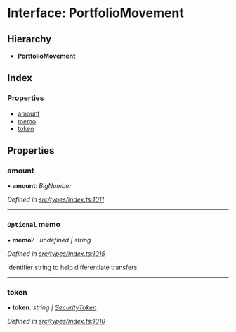 # Interface: PortfolioMovement

## Hierarchy

* **PortfolioMovement**

## Index

### Properties

* [amount](portfoliomovement.md#amount)
* [memo](portfoliomovement.md#optional-memo)
* [token](portfoliomovement.md#token)

## Properties

###  amount

• **amount**: *BigNumber*

*Defined in [src/types/index.ts:1011](https://github.com/PolymathNetwork/polymesh-sdk/blob/44d12f59/src/types/index.ts#L1011)*

___

### `Optional` memo

• **memo**? : *undefined | string*

*Defined in [src/types/index.ts:1015](https://github.com/PolymathNetwork/polymesh-sdk/blob/44d12f59/src/types/index.ts#L1015)*

identifier string to help differentiate transfers

___

###  token

• **token**: *string | [SecurityToken](../classes/securitytoken.md)*

*Defined in [src/types/index.ts:1010](https://github.com/PolymathNetwork/polymesh-sdk/blob/44d12f59/src/types/index.ts#L1010)*

